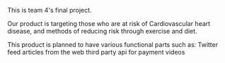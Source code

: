 This is team 4's final project.

Our product is targeting those who are at risk of Cardiovascular heart disease, and methods of reducing risk through exercise and diet.

This product is planned to have various functional parts such as:
Twitter feed
articles from the web
third party api for payment
videos
